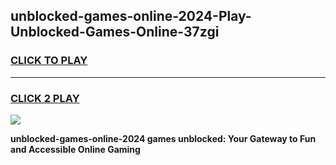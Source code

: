 
## unblocked-games-online-2024-Play-Unblocked-Games-Online-37zgi
<h3>
<a href="https://premium76.site?title=unblocked-games-online-2024&ref=24A">CLICK TO PLAY</a></h3>
<hr>

<h3>
<a href="https://premium76.site?title=unblocked-games-online-2024&ref=24A">CLICK 2 PLAY</a>
  
</h3>

<a href="https://premium76.site?title=unblocked-games-online-2024&ref=24A"><img src="https://clearcache.store/games.png"></a>


**unblocked-games-online-2024 games unblocked: Your Gateway to Fun and Accessible Online Gaming**

